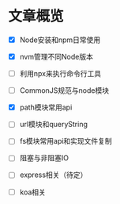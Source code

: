 # 文章概览

- [x] Node安装和npm日常使用

- [x] nvm管理不同Node版本

- [ ] 利用npx来执行命令行工具

- [ ] CommonJS规范与node模块

- [x] path模块常用api

- [ ] url模块和queryString

- [ ] fs模块常用api和实现文件复制

- [ ] 阻塞与非阻塞IO

- [ ] express相关（待定）

- [ ] koa相关